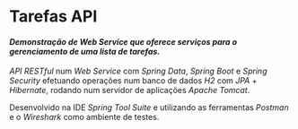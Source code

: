 # Tarefas API

<h4><i>Demonstração de Web Service que oferece serviços para o gerenciamento de uma lista de tarefas.</i></h4>

 <i>API RESTful</i> num <i>Web Service</i> com <i>Spring Data</i>, <i>Spring Boot</i> e <i>Spring Security</i> efetuando operações num banco de dados <i>H2</i> com <i>JPA</i> + <i>Hibernate</i>, rodando num servidor de aplicações <i>Apache Tomcat</i>.
 
 Desenvolvido na IDE <i>Spring Tool Suite</i> e utilizando as ferramentas <i>Postman</i> e o <i>Wireshark</i> como ambiente de testes. 

